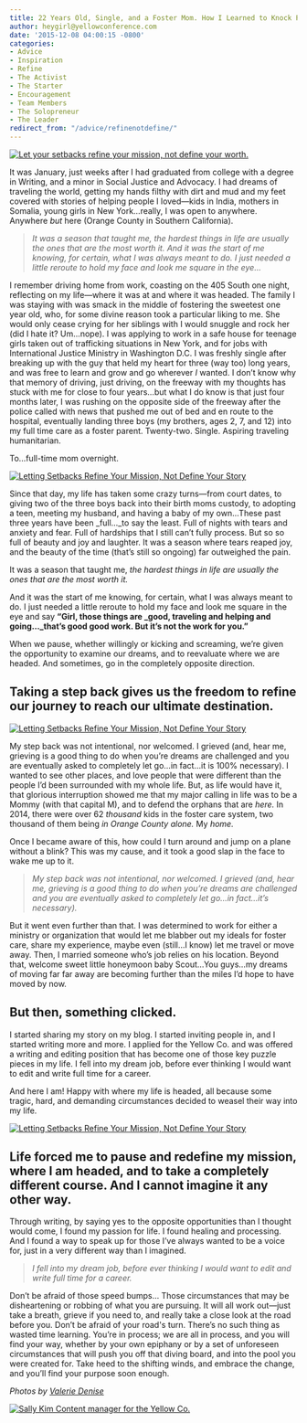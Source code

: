 ```yaml
---
title: 22 Years Old, Single, and a Foster Mom. How I Learned to Knock Plan "B" Out of the Park.
author: heygirl@yellowconference.com
date: '2015-12-08 04:00:15 -0800'
categories:
- Advice
- Inspiration
- Refine
- The Activist
- The Starter
- Encouragement
- Team Members
- The Solopreneur
- The Leader
redirect_from: "/advice/refinenotdefine/"
---
```


[![Let your setbacks refine your mission, not define your worth. ](https://s3.amazonaws.com/yellow-files/blog/2015/11/photoone1.jpg)](https://s3.amazonaws.com/yellow-files/blog/2015/11/photoone1.jpg)

It was January, just weeks after I had graduated from college with a degree in Writing, and a minor in Social Justice and Advocacy. I had dreams of traveling the world, getting my hands filthy with dirt and mud and my feet covered with stories of helping people I loved—kids in India, mothers in Somalia, young girls in New York…really, I was open to anywhere. Anywhere _but_ here (Orange County in Southern California).

> _It was a season that taught me, the hardest things in life are usually the ones that are the most worth it. And it was the start of me knowing, for certain, what I was always meant to do. I just needed a little reroute to hold my face and look me square in the eye..._

I remember driving home from work, coasting on the 405 South one night, reflecting on my life—where it was at and where it was headed. The family I was staying with was smack in the middle of fostering the sweetest one year old, who, for some divine reason took a particular liking to me. She would only cease crying for her siblings with I would snuggle and rock her (did I hate it? Um...nope). I was applying to work in a safe house for teenage girls taken out of trafficking situations in New York, and for jobs with International Justice Ministry in Washington D.C. I was freshly single after breaking up with the guy that held my heart for three (way too) long years, and was free to learn and grow and go wherever _I_ wanted. I don’t know why that memory of driving, just driving, on the freeway with my thoughts has stuck with me for close to four years…but what I do know is that just four months later, I was rushing on the opposite side of the freeway after the police called with news that pushed me out of bed and en route to the hospital, eventually landing three boys (my brothers, ages 2, 7, and 12) into my full time care as a foster parent. Twenty-two. Single. Aspiring traveling humanitarian.

To…full-time mom overnight.

[![Letting Setbacks Refine Your Mission, Not Define Your Story](https://s3.amazonaws.com/yellow-files/blog/2015/12/picture2.jpg)](https://s3.amazonaws.com/yellow-files/blog/2015/12/picture2.jpg)

Since that day, my life has taken some crazy turns—from court dates, to giving two of the three boys back into their birth moms custody, to adopting a teen, meeting my husband, and having a baby of my own…These past three years have been _full…_to say the least. Full of nights with tears and anxiety and fear. Full of hardships that I still can’t fully process. But so so full of beauty and joy and laughter. It was a season where tears reaped joy, and the beauty of the time (that’s still so ongoing) far outweighed the pain.

It was a season that taught me, _the hardest things in life are usually the ones that are the most worth it._

And it was the start of me knowing, for certain, what I was always meant to do. I just needed a little reroute to hold my face and look me square in the eye and say **“Girl, those things are _good, traveling and helping and going…_that’s good good work. But it’s not the work for you.”**

When we pause, whether willingly or kicking and screaming, we’re given the opportunity to examine our dreams, and to reevaluate where we are headed. And sometimes, go in the completely opposite direction.

## Taking a step back gives us the freedom to refine our journey to reach our ultimate destination.

[![Letting Setbacks Refine Your Mission, Not Define Your Story](https://s3.amazonaws.com/yellow-files/blog/2015/12/picture3.jpg)](https://s3.amazonaws.com/yellow-files/blog/2015/12/picture3.jpg)

My step back was not intentional, nor welcomed. I grieved (and, hear me, grieving is a good thing to do when you’re dreams are challenged and you are eventually asked to completely let go…in fact…it is 100% necessary). I wanted to see other places, and love people that were different than the people I’d been surrounded with my whole life. But, as life would have it, that glorious interruption showed me that my major calling in life was to be a Mommy (with that capital M), and to defend the orphans that are _here._ In 2014, there were over 62 _thousand_ kids in the foster care system, two thousand of them being _in Orange County alone._ My _home._

Once I became aware of this, how could I turn around and jump on a plane without a blink? This was my cause, and it took a good slap in the face to wake me up to it.

> _My step back was not intentional, nor welcomed. I grieved (and, hear me, grieving is a good thing to do when you’re dreams are challenged and you are eventually asked to completely let go…in fact…it’s necessary)._

But it went even further than that. I was determined to work for either a ministry or organization that would let me blabber out my ideals for foster care, share my experience, maybe even (still…I know) let me travel or move away. Then, I married someone who’s job relies on his location. Beyond that, welcome sweet little honeymoon baby Scout…You guys…my dreams of moving far far away are becoming further than the miles I’d hope to have moved by now.

## But then, something clicked.

I started sharing my story on my blog. I started inviting people in, and I started writing more and more. I applied for the Yellow Co. and was offered a writing and editing position that has become one of those key puzzle pieces in my life. I fell into my dream job, before ever thinking I would want to edit and write full time for a career.

And here I am! Happy with where my life is headed, all because some tragic, hard, and demanding circumstances decided to weasel their way into my life.

[![Letting Setbacks Refine Your Mission, Not Define Your Story](https://s3.amazonaws.com/yellow-files/blog/2015/12/picture4.jpg)](https://s3.amazonaws.com/yellow-files/blog/2015/12/picture4.jpg)

## Life forced me to pause and redefine my mission, where I am headed, and to take a completely different course. And I cannot imagine it any other way.

Through writing, by saying yes to the opposite opportunities than I thought would come, I found my passion for life. I found healing and processing. And I found a way to speak up for those I’ve always wanted to be a voice for, just in a very different way than I imagined.

> _I fell into my dream job, before ever thinking I would want to edit and write full time for a career._

Don’t be afraid of those speed bumps… Those circumstances that may be disheartening or robbing of what you are pursuing. It will all work out—just take a breath, grieve if you need to, and really take a close look at the road before you. Don’t be afraid of your road's turn. There’s no such thing as wasted time learning. You’re in process; we are all in process, and you will find your way, whether by your own epiphany or by a set of unforeseen circumstances that will push you off that diving board, and into the pool you were created for. Take heed to the shifting winds, and embrace the change, and you’ll find your purpose soon enough.

_Photos by [Valerie Denise](http://valeriedenisephotos.com/)_

[![Sally Kim Content manager for the Yellow Co.](https://s3.amazonaws.com/yellow-files/blog/2015/07/sallykim.jpg)](http://lettersfromamister.tumblr.com/)
